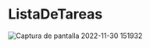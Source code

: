 # ListaDeTareas
![Captura de pantalla 2022-11-30 151932](https://user-images.githubusercontent.com/117450061/204837278-6c0baeb2-13c9-4c72-bae1-75937dbc6e10.png)
